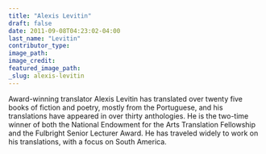 ```yaml
---
title: "Alexis Levitin"
draft: false
date: 2011-09-08T04:23:02-04:00
last_name: "Levitin"
contributor_type:
image_path:
image_credit:
featured_image_path:
_slug: alexis-levitin
---
```


Award-winning translator Alexis Levitin has translated over twenty five books of fiction and poetry, mostly from the Portuguese, and his translations have appeared in over thirty anthologies. He is the two-time winner of both the National Endowment for the Arts Translation Fellowship and the Fulbright Senior Lecturer Award. He has traveled widely to work on his translations, with a focus on South America.

